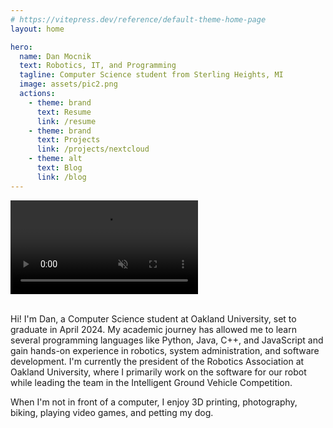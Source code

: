 ```yaml
---
# https://vitepress.dev/reference/default-theme-home-page
layout: home

hero:
  name: Dan Mocnik
  text: Robotics, IT, and Programming
  tagline: Computer Science student from Sterling Heights, MI
  image: assets/pic2.png
  actions:
    - theme: brand
      text: Resume
      link: /resume
    - theme: brand
      text: Projects
      link: /projects/nextcloud
    - theme: alt
      text: Blog
      link: /blog
---
```


<div class="video-background">
  <video playsinline autoplay muted loop>
    <source src="https://www.w3schools.com/html/mov_bbb.mp4" type="video/mp4">
  </video>
</div>
<br clear="all" />

Hi! I'm Dan, a Computer Science student at Oakland University, set to graduate in April 2024. My academic journey has allowed me to learn several programming languages like Python, Java, C++, and JavaScript and gain hands-on experience in robotics, system administration, and software development. I'm currently the president of the Robotics Association at Oakland University, where I primarily work on the software for our robot while leading the team in the Intelligent Ground Vehicle Competition.

When I'm not in front of a computer, I enjoy 3D printing, photography, biking, playing video games, and petting my dog.  